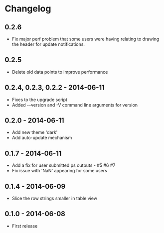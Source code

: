 # Changelog

## 0.2.6

- Fix major perf problem that some users were having relating to 
  drawing the header for update notifications.

## 0.2.5

- Delete old data points to improve performance

## 0.2.4, 0.2.3, 0.2.2 - 2014-06-11

- Fixes to the upgrade script
- Added --version and -V command line arguments for version

## 0.2.0 - 2014-06-11

- Add new theme 'dark'
- Add auto-update mechanism

## 0.1.7 - 2014-06-11

- Add a fix for user submitted ps outputs - #5 #6 #7
- Fix issue with 'NaN' appearing for some users

## 0.1.4 - 2014-06-09

- Slice the row strings smaller in table view

## 0.1.0 - 2014-06-08

- First release